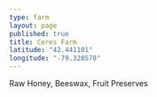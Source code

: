 ```yaml
---
type: farm
layout: page
published: true
title: Ceres Farm
latitude: "42.441101"
longitude: "-79.328578"
---
```


Raw Honey, Beeswax, Fruit Preserves
